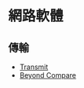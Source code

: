 # 網路軟體

## 傳輸
* [Transmit](https://panic.com/transmit/)
* [Beyond Compare](http://www.scootersoftware.com/)
